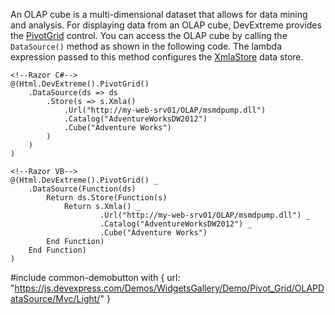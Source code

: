 An OLAP cube is a multi-dimensional dataset that allows for data mining and analysis. For displaying data from an OLAP cube, DevExtreme provides the [PivotGrid](/api-reference/10%20UI%20Widgets/dxPivotGrid '/Documentation/ApiReference/UI_Widgets/dxPivotGrid/') control. You can access the OLAP cube by calling the `DataSource()` method as shown in the following code. The lambda expression passed to this method configures the [XmlaStore](/api-reference/30%20Data%20Layer/XmlaStore '/Documentation/ApiReference/Data_Layer/XmlaStore/') data store.

    <!--Razor C#-->
    @(Html.DevExtreme().PivotGrid()
        .DataSource(ds => ds
            .Store(s => s.Xmla()
                .Url("http://my-web-srv01/OLAP/msmdpump.dll")
                .Catalog("AdventureWorksDW2012")
                .Cube("Adventure Works")
            )
        )
    )

    <!--Razor VB-->
    @(Html.DevExtreme().PivotGrid() _
        .DataSource(Function(ds)
            Return ds.Store(Function(s)
                Return s.Xmla() _
                        .Url("http://my-web-srv01/OLAP/msmdpump.dll") _
                        .Catalog("AdventureWorksDW2012") _
                        .Cube("Adventure Works")
            End Function)
        End Function)
    )

#include common-demobutton with {
    url: "https://js.devexpress.com/Demos/WidgetsGallery/Demo/Pivot_Grid/OLAPDataSource/Mvc/Light/"
}
